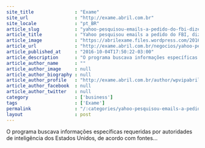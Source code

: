 ```yaml
---
site_title               : "Exame"
site_url                 : "http://exame.abril.com.br"
site_locale              : "pt_BR"
article_slug             : "yahoo-pesquisou-emails-a-pedido-do-fbi-dizem-fontes"
article_title            : "Yahoo pesquisou emails a pedido do FBI, dizem fontes"
article_image            : "https://abrilexame.files.wordpress.com/2016/10/size_960_16_9_yahoo1.jpg?quality=70&strip=all&w=960"
article_url              : "http://exame.abril.com.br/negocios/yahoo-pesquisou-emails-a-pedido-do-fbi-dizem-fontes/"
article_published_at     : "2016-10-04T17:50:22-03:00"
article_description      : "O programa buscava informações específicas requeridas por autoridades de inteligência dos Estados Unidos, de acordo com fontes..."
article_author_name      : ""
article_author_image     : null
article_author_biography : null
article_author_profile   : "http://exame.abril.com.br/author/wpvipabril/"
article_author_facebook  : null
article_author_twitter   : null
category                 : ['business']
tags                     : ['Exame']
permalink                : "/:categories/yahoo-pesquisou-emails-a-pedido-do-fbi-dizem-fontes/"
layout                   : post
---
```


O programa buscava informações específicas requeridas por autoridades de inteligência dos Estados Unidos, de acordo com fontes...
